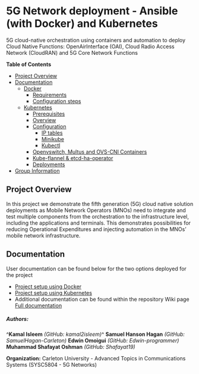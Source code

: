 # 5G Network deployment - Ansible (with Docker) and Kubernetes
5G cloud-native orchestration using containers and automation to deploy Cloud Native Functions: OpenAirInterface (OAI), Cloud Radio Access Network (CloudRAN) and 5G Core Network Functions

**Table of Contents**

- [Project Overview](#project-overview)
- [Documentation](#documentation)
    * [Docker](https://github.com/Edwin-programmer/Project5G-ansible-deployment/tree/main/Docker%20deployment)
      + [Requirements](https://github.com/Edwin-programmer/Project5G-ansible-deployment/tree/main/Docker%20deployment#requirements)
      + [Configuration steps](https://github.com/Edwin-programmer/Project5G-ansible-deployment/tree/main/Docker%20deployment#configuration-steps)
  - [Kubernetes](https://github.com/Edwin-programmer/Project5G-ansible-deployment/tree/main/Kubernetes%20deployment)
    - [Prerequisites](https://github.com/Edwin-programmer/Project5G-ansible-deployment/tree/main/Kubernetes%20deployment#prerequisites)
    - [Overview](https://github.com/Edwin-programmer/Project5G-ansible-deployment/tree/main/Kubernetes%20deployment#overview)
    - [Configuration](https://github.com/Edwin-programmer/Project5G-ansible-deployment/tree/main/Kubernetes%20deployment#configuration)
      - [IP tables](https://github.com/Edwin-programmer/Project5G-ansible-deployment/tree/main/Kubernetes%20deployment#ip-tables)
      - [Minikube](https://github.com/Edwin-programmer/Project5G-ansible-deployment/tree/main/Kubernetes%20deployment#minikube)
      - [Kubectl](https://github.com/Edwin-programmer/Project5G-ansible-deployment/tree/main/Kubernetes%20deployment#kubectl)
    - [Openvswitch, Multus and OVS-CNI Containers](https://github.com/Edwin-programmer/Project5G-ansible-deployment/tree/main/Kubernetes%20deployment#kubectl)
    - [Kube-flannel & etcd-ha-operator](https://github.com/Edwin-programmer/Project5G-ansible-deployment/tree/main/Kubernetes%20deployment#kubectl)
    - [Deployments](https://github.com/Edwin-programmer/Project5G-ansible-deployment/tree/main/Kubernetes%20deployment#Deployments)
- [Group Information](#authors)

## Project Overview

In this project we demonstrate the fifth generation (5G) cloud native solution deployments as Mobile Network Operators (MNOs) need to integrate and test multiple components from the orchestration to the infrastructure level, including the applications and terminals. This demonstrates possibilities for reducing Operational Expenditures and injecting automation in the MNOs’ mobile network infrastructure.

## Documentation

User documentation can be found below for the two options deployed for the project
- [Project setup using Docker](https://github.com/Edwin-programmer/Project5G-ansible-deployment/tree/main/Docker%20deployment/README.md)
- [Project setup using Kubernetes](https://github.com/Edwin-programmer/Project5G-ansible-deployment/tree/main/Kubernetes%20deployment/README.md)
- Additional documentation can be found within the repository Wiki page  [Full documentation](https://github.com/Edwin-programmer/Project5G-ansible-deployment/wiki)
        
##### Authors:
 ^**Kamal Isleem** _(GitHub: kamal2isleem)_^
 **Samuel Hanson Hagan** _(GitHub: SamuelHagan-Carleton)_
 **Edwin Omoigui** _(GitHub: Edwin-programmer)_
 **Muhammad Shafayat Oshman** _(GitHub: Shafayat19)_

**Organization:** Carleton University - Advanced Topics in Communications Systems (SYSC5804 - 5G Networks)
